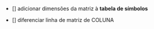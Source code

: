 - [] adicionar dimensões da matriz à **tabela de símbolos**

- [] diferenciar linha de matriz de COLUNA